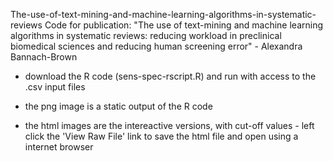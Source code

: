 The-use-of-text-mining-and-machine-learning-algorithms-in-systematic-reviews
Code for publication: "The use of text-mining and machine learning algorithms in systematic reviews: reducing workload in preclinical biomedical sciences and reducing human screening error" - Alexandra Bannach-Brown


- download the R code (sens-spec-rscript.R) and run with access to the .csv input files
- the png image is a static output of the R code

- the html images are the intereactive versions, with cut-off values - left click the 'View Raw File' link to save the html file and open using a internet browser


